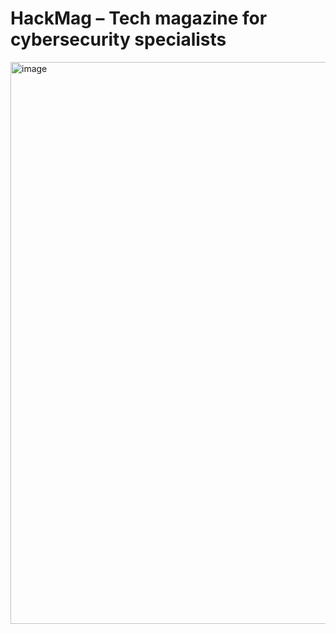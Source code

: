 # HackMag – Tech magazine for cybersecurity specialists

<img width="1506" height="899" alt="image" src="https://github.com/user-attachments/assets/338359c4-36ce-4351-b6a6-1cd4dca73c45" />
